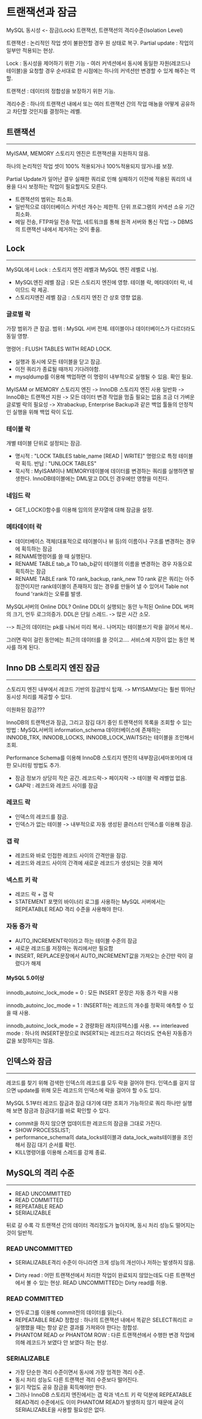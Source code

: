 # 트랜잭션과 잠금
MySQL 동시성 <- 잠금(Lock)  트랜잭션, 트랜잭션의 격리수준(Isolation Level)


트랜잭션 : 논리적인 작업 셋이 불완전할 경우 원 상태로 복구. 
Partial update : 작업의 일부만 적용되는 현상. 

Lock : 동시성을 제어하기 위한 기능  - 여러 커넥션에서 동시에 동일한 자원(레코드나 테이블)을 요청할 경우 순서대로 한 시점에는 하나의 커넥션만 변경할 수 있게 해주는 역할.

트랜잭션 : 데이터의 정합성을 보장하기 위한 기능. 

격리수준 : 하나의 트랜잭션 내에서 또는 여러 트랜잭션 간의 작업 매뇽을 어떻게 공유하고 차단할 것인지를 결정하는 레벨. 


## 트랜잭션
---
MyISAM, MEMORY 스토리지 엔진은 트랜잭션을 지원하지 않음. 

하나의 논리적인 작업 셋이 100% 적용되거나 100%적용되지 않거나를 보장.

Partial Update가 일어난 결우 실패한 쿼리로 인해 실패하기 이전에 적용된 쿼리의 내용을 다시 보정하는 작업이 필요할지도 모른다. 

* 트랜잭션의 범위는 최소화. 
* 일반적으로 데이터베이스 커넥션 개수는 제한적.  단위 프로그램의 커넥션 소유 기간 최소화. 
* 메일 전송, FTP파일 전송 작업, 네트워크를 통해 원격 서버와 통신 작업 -> DBMS의 트랜잭션 내에서 제거하는 것이 좋음. 


## Lock
---
MySQL에서 Lock : 스토리지 엔진 레벨과 MySQL 엔진 레벨로 나뉨.

* MySQL엔진 레벨 잠금 : 모든 스토리지 엔진에 영향. 테이블 락, 메타데이터 락, 네이므드 락 제공.
* 스토리지엔진 레벨 잠금 : 스토리지 엔진 간 상호 영향 없음.

### 글로벌 락
가장 범위가 큰 잠금. 범위 : MySQL 서버 전체. 테이블이나 데이터베이스가 다르더라도 동일 영향.

명령어 : FLUSH TABLES WITH READ LOCK.
  - 실행과 동시에 모든 테이블을 닫고 잠금.
  - 이전 쿼리가 종료될 때까지 기다려야함. 
  - mysqldump를 이용해 백업하면 이 명령이 내부적으로 실행될 수 있음. 확인 필요. 

MyISAM or MEMORY 스토리지 엔진 -> InnoDB 스토리지 엔진 사용 일반화
 -> InnoDB는 트랜잭션 지원 -> 모든 데이터 변경 작업을 멈출 필요는 없음
 조금 더 가벼운 글로벌 락의 필요성 -> Xtrabackup, Enterprise Backup과 같은 백업 툴들의 안정적인 실행을 위해 백업 락이 도입. 

 ### 테이블 락
 개별  테이블 단위로 설정되는 잠금. 
 * 명시적 : "LOCK TABLES table_name [READ | WRITE]" 명령으로 특정 테이블 락 획득. 반납 : "UNLOCK TABLES"
 * 묵시적 : MyISAM이나 MEMORY테이블에 데이터를 변경하는 쿼리를 실행하면 발생한다. InnoDB테이블에는 DML말고 DDL인 경우에만 영향을 미친다. 

### 네임드 락
* GET_LOCK()함수를 이용해 임의의 문자열에 대해 잠금을 설정. 

### 메타데이터 락
* 데이터베이스 객체(대표적으로 테이블이나 뷰 등)의 이름이나 구조를 변경하는 경우에 획득하는 잠금
* RENAME명령어를 쓸 때 실행된다.
* RENAME TABLE tab_a T0 tab_b같이 테이블의 이름을 변경하는 경우 자동으로 획득하는 잠금
* RENAME TABLE rank T0 rank_backup, rank_new T0 rank 같은 쿼리는 아주 잠깐이지만 rank테이블이 존재하지 않는 경우를 만들어 낼 수 있어서 Table not found 'rank라는 오류를 발생.

MySQL서버의 Online DDL?
Online DDL이 실행되는 동안 누적된 Online DDL 버퍼의 크기, 언두 로그의증가.
DDL은 단일 스레드. -> 많은 시간 소모.

--> 최근의 데이터는 pk를 나눠서 미리 복사.. 나머지는 테이블쓰기 락을 걸어서 복사..

그러면 락이 걸린 동안에는 최근의 데이터를 쓸 것이고....   서비스에 지장이 없는 동안 복사를 하게 된다.  

## Inno DB 스토리지 엔진 잠금
---
스토리지 엔진 내부에서 레코드 기반의 잠금방식 탑재.
-> MYISAM보다는 훨씬 뛰어난 동시성 처리를 제공할 수 있다. 

이원화된 잠금??? 

InnoDB의 트랜잭션과 잠금, 그리고 잠김 대기 중인 트랜잭션의 목록을 조회할 수 있는 방법 
: MySQL서버의 information_schema 데이터베이스에 존재하는 INNODB_TRX, INNODB_LOCKS, INNODB_LOCK_WAITS라는 테이블을 조인해서 조회. 

Performance Schema를 이용해 InnoDB 스토리지 엔진의 내부잠금(세마포어)에 대한 모니터링 방법도 추가.

* 잠금 정보가 상당히 작은 공간. 레코드락-> 페이지락 -> 테이블 락 레벨업 없음.
* GAP락 : 레코드와 레코드 사이를 잠금

### 레코드 락
* 인덱스의 레코드를 잠금.
* 인덱스가 없는 테이블 -> 내부적으로 자동 생성된 클러스터 인덱스를 이용해 잠금.

### 갭 락
* 레코드와 바로 인접한 레코드 사이의 간격만을 잠감.
* 레코드와 레코드 사이의 간격에 새로운 레코드가 생성되는 것을 제어

### 넥스트 키 락
* 레코드 락 + 갭 락
* STATEMENT 포맷의 바이너리 로그를 사용하는 MySQL 서버에서는 REPEATABLE READ 격리 수준을 사용해야 한다. 

### 자동 증가 락
* AUTO_INCREMENT락이라고 하는 테이블 수준의 잠금
* 새로운 레코드를 저장하는 쿼리에서만 필요함
* INSERT, REPLACE문장에서 AUTO_INCREMENT값을 가져오는 순간만 락이 걸렸다가 해제

#### MySQL 5.0이상
innodb_autoinc_lock_mode = 0   : 모든 INSERT 문장은 자동 증가 락을 사용

innodb_autoinc_loc_mode = 1 : INSERT하는 레코드의 개수를 정확히 예측할 수 있을 때 사용. 

innodb_autoinc_lock_mode = 2 경량화된 래치(뮤텍스)를 사용. == interleaved mode   : 하나의 INSERT문장으로 INSERT되는 레코드라고 하더라도 연속된 자동증가 값을 보장하지는 않음. 

## 인덱스와 잠금
---
레코드를 찾기 위해 검색한 인덱스의 레코드를 모두 락을 걸어야 한다.
인덱스를 걸지 않으면 update를 위해 모든 레코드의 인덱스에 락을 걸어야 할 수도 있다. 

MySQL 5.1부터 레코드 잠금과 잠금 대기에 대한 조회가 가능하므로 쿼리 하나만 실행해 보면 잠금과 잠금대기를 바로 확인할 수 있다. 

* commit을 하지 않으면 업데이트한 레코드의 잠금을 그대로 가진다.
* SHOW PROCESSLIST;
* performance_schema의 data_locks테이블과 data_lock_waits테이블을 조인해서 잠김 대기 순서를 확인.
* KILL명령어를 이용해 스레드를 강제 종료. 

## MySQL의 격리 수준
---
* READ UNCOMMITTED
* READ COMMITTED
* REPEATABLE READ
* SERIALIZABLE

뒤로 갈 수록 각 트랜잭션 간의 데이터 격리정도가 높아지며, 동시 처리 성능도 떨어지는 것이 일반적.

### READ UNCOMMITTED
* SERIALIZABLE격리 수준이 아니라면 크게 성능의 개선이나 저하는 발생하지 않음. 

* Dirty read : 어떤 트랜잭션에서 처리한 작업이 완료되지 않았는데도 다른 트랜잭션에서 볼 수 있는 현상.  READ UNCOMMITTED는 Dirty read를 허용. 

### READ COMMITTED
* 언두로그를 이용해 commit전의 데이터를 읽는다. 
* REPEATABLE READ 정합성 : 하나의 트랜잭션 내에서 똑같은 SELECT쿼리르 ㄹ실행했을 때는 항상 같은 결과를 가져와야 한다는 정합성.
* PHANTOM READ or PHANTOM ROW : 다른 트랜잭션에서 수행한 변경 작업에 의해 레코드가 보였다 안 보였다 하는 현상.

### SERIALIZABLE
* 가장 단순한 격리 수준이면서 동시에 가장 엄격한 격리 수준.
* 동시 처리 성능도 다른 트랜잭션 격리 수준보다 떨어진다. 
* 읽기 작업도 공유 잠금을 획득해야만 한다. 
* 그러나 InnoDB 스토리지 엔진에서는 갭 락과 넥스트 키 락 덕분에 REPEATABLE READ격리 수준에서도 이미 PHANTOM READ가 발생하지 않기 때문에 굳이 SERIALIZABLE을 사용할 필요성은 없다.



